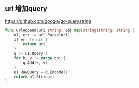 
## url 增加query

https://github.com/google/go-querystring  


```go title="uri.go"
func UrlAppend(uri string, obj map[string]string) string {
	u1, err := url.Parse(uri)
	if err != nil {
		return uri
	}
	q := u1.Query()
	for k, v := range obj {
		q.Add(k, v)
	}
	u1.RawQuery = q.Encode()
	return u1.String()
}
```
